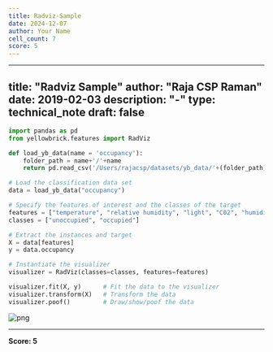 ```yaml
---
title: Radviz-Sample
date: 2024-12-07
author: Your Name
cell_count: 7
score: 5
---
```


---
title: "Radviz Sample"
author: "Raja CSP Raman"
date: 2019-02-03
description: "-"
type: technical_note
draft: false
---

```python
import pandas as pd
from yellowbrick.features import RadViz
```


```python
def load_yb_data(name = 'occupancy'):
    folder_path = name+'/'+name
    return pd.read_csv('/Users/rajacsp/datasets/yb_data/'+(folder_path)+'.csv')
```


```python
# Load the classification data set
data = load_yb_data("occupancy")
```


```python
# Specify the features of interest and the classes of the target
features = ["temperature", "relative humidity", "light", "C02", "humidity"]
classes = ["unoccupied", "occupied"]
```


```python
# Extract the instances and target
X = data[features]
y = data.occupancy
```


```python
# Instantiate the visualizer
visualizer = RadViz(classes=classes, features=features)

visualizer.fit(X, y)      # Fit the data to the visualizer
visualizer.transform(X)   # Transform the data
visualizer.poof()         # Draw/show/poof the data
```


    
![png](/mlnotes/images/radviz-sample_6_0.png)
    



---
**Score: 5**